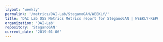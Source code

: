 ```yaml
---
layout: 'weekly'
permalink: '/metrics/DAI-Lab/SteganoGAN/WEEKLY/'
title: 'DAI Lab OSS Metrics Metrics report for SteganoGAN | WEEKLY-REPORT-2019-01-06'
organization: 'DAI-Lab'
repository: 'SteganoGAN'
current_date: '2019-01-06'
---
```

